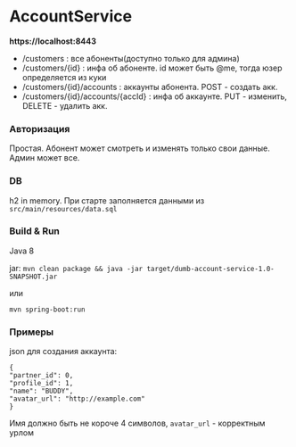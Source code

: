 # AccountService
**https://localhost:8443**

* /customers : все абоненты(доступно только для админа)
* /customers/{id} : инфа об абоненте. id может быть @me, тогда юзер определяется из куки
* /customers/{id}/accounts : аккаунты абонента. POST - создать акк.
* /customers/{id}/accounts/{accId} : инфа  об аккаунте. PUT - изменить, DELETE - удалить акк.

### Авторизация
Простая. Абонент может смотреть и изменять только свои данные. Админ может все. 
  
### DB
h2 in memory. При старте заполняется данными из `src/main/resources/data.sql`
 
### Build & Run
Java 8

jar: `mvn clean package && java -jar target/dumb-account-service-1.0-SNAPSHOT.jar`

или 

`mvn spring-boot:run`

### Примеры
json для создания аккаунта:
```
{
"partner_id": 0,
"profile_id": 1,
"name": "BUDDY",
"avatar_url": "http://example.com"
}
```
Имя должно быть не короче 4 символов, `avatar_url` - корректным урлом


 

 
 
 
